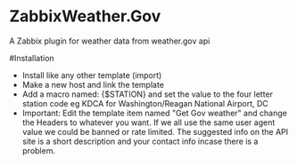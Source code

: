 # ZabbixWeather.Gov
A Zabbix plugin for weather data from weather.gov api

  #Installation
- Install like any other template (import)
- Make a new host and link the template
- Add a macro named: {$STATION} and set the value to the four letter station code eg KDCA for Washington/Reagan National Airport, DC
- Important: Edit the template item named "Get Gov weather" and change the Headers to whatever you want. If we all use the same user agent value we could be banned or rate limited. The suggested info on the API site is a short description and your contact info incase there is a problem.
